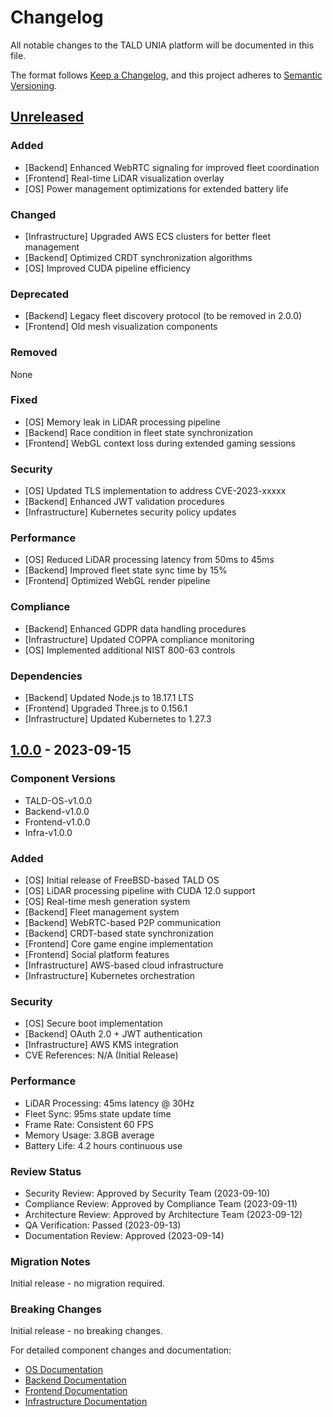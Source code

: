 # Changelog
All notable changes to the TALD UNIA platform will be documented in this file.

The format follows [Keep a Changelog](https://keepachangelog.com/en/1.0.0/),
and this project adheres to [Semantic Versioning](https://semver.org/spec/v2.0.0.html).

## [Unreleased]

### Added
- [Backend] Enhanced WebRTC signaling for improved fleet coordination
- [Frontend] Real-time LiDAR visualization overlay
- [OS] Power management optimizations for extended battery life

### Changed
- [Infrastructure] Upgraded AWS ECS clusters for better fleet management
- [Backend] Optimized CRDT synchronization algorithms
- [OS] Improved CUDA pipeline efficiency

### Deprecated
- [Backend] Legacy fleet discovery protocol (to be removed in 2.0.0)
- [Frontend] Old mesh visualization components

### Removed
None

### Fixed
- [OS] Memory leak in LiDAR processing pipeline
- [Backend] Race condition in fleet state synchronization
- [Frontend] WebGL context loss during extended gaming sessions

### Security
- [OS] Updated TLS implementation to address CVE-2023-xxxxx
- [Backend] Enhanced JWT validation procedures
- [Infrastructure] Kubernetes security policy updates

### Performance
- [OS] Reduced LiDAR processing latency from 50ms to 45ms
- [Backend] Improved fleet state sync time by 15%
- [Frontend] Optimized WebGL render pipeline

### Compliance
- [Backend] Enhanced GDPR data handling procedures
- [Infrastructure] Updated COPPA compliance monitoring
- [OS] Implemented additional NIST 800-63 controls

### Dependencies
- [Backend] Updated Node.js to 18.17.1 LTS
- [Frontend] Upgraded Three.js to 0.156.1
- [Infrastructure] Updated Kubernetes to 1.27.3

## [1.0.0] - 2023-09-15

### Component Versions
- TALD-OS-v1.0.0
- Backend-v1.0.0
- Frontend-v1.0.0
- Infra-v1.0.0

### Added
- [OS] Initial release of FreeBSD-based TALD OS
- [OS] LiDAR processing pipeline with CUDA 12.0 support
- [OS] Real-time mesh generation system
- [Backend] Fleet management system
- [Backend] WebRTC-based P2P communication
- [Backend] CRDT-based state synchronization
- [Frontend] Core game engine implementation
- [Frontend] Social platform features
- [Infrastructure] AWS-based cloud infrastructure
- [Infrastructure] Kubernetes orchestration

### Security
- [OS] Secure boot implementation
- [Backend] OAuth 2.0 + JWT authentication
- [Infrastructure] AWS KMS integration
- CVE References: N/A (Initial Release)

### Performance
- LiDAR Processing: 45ms latency @ 30Hz
- Fleet Sync: 95ms state update time
- Frame Rate: Consistent 60 FPS
- Memory Usage: 3.8GB average
- Battery Life: 4.2 hours continuous use

### Review Status
- Security Review: Approved by Security Team (2023-09-10)
- Compliance Review: Approved by Compliance Team (2023-09-11)
- Architecture Review: Approved by Architecture Team (2023-09-12)
- QA Verification: Passed (2023-09-13)
- Documentation Review: Approved (2023-09-14)

### Migration Notes
Initial release - no migration required.

### Breaking Changes
Initial release - no breaking changes.

For detailed component changes and documentation:
- [OS Documentation](docs/os/v1.0.0)
- [Backend Documentation](docs/backend/v1.0.0)
- [Frontend Documentation](docs/frontend/v1.0.0)
- [Infrastructure Documentation](docs/infrastructure/v1.0.0)

[Unreleased]: https://github.com/tald-unia/platform/compare/v1.0.0...HEAD
[1.0.0]: https://github.com/tald-unia/platform/releases/tag/v1.0.0